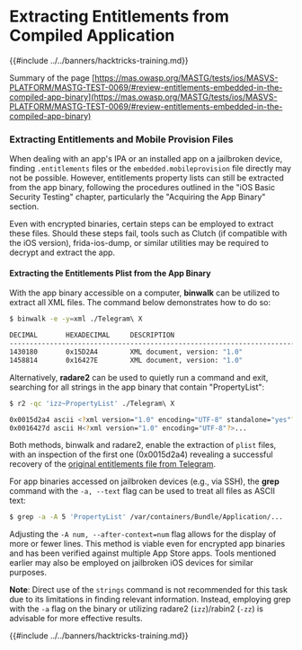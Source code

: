 # Extracting Entitlements from Compiled Application

{{#include ../../banners/hacktricks-training.md}}

Summary of the page [https://mas.owasp.org/MASTG/tests/ios/MASVS-PLATFORM/MASTG-TEST-0069/#review-entitlements-embedded-in-the-compiled-app-binary](https://mas.owasp.org/MASTG/tests/ios/MASVS-PLATFORM/MASTG-TEST-0069/#review-entitlements-embedded-in-the-compiled-app-binary)

### **Extracting Entitlements and Mobile Provision Files**

When dealing with an app's IPA or an installed app on a jailbroken device, finding `.entitlements` files or the `embedded.mobileprovision` file directly may not be possible. However, entitlements property lists can still be extracted from the app binary, following the procedures outlined in the "iOS Basic Security Testing" chapter, particularly the "Acquiring the App Binary" section.

Even with encrypted binaries, certain steps can be employed to extract these files. Should these steps fail, tools such as Clutch (if compatible with the iOS version), frida-ios-dump, or similar utilities may be required to decrypt and extract the app.

#### **Extracting the Entitlements Plist from the App Binary**

With the app binary accessible on a computer, **binwalk** can be utilized to extract all XML files. The command below demonstrates how to do so:

```bash
$ binwalk -e -y=xml ./Telegram\ X

DECIMAL       HEXADECIMAL     DESCRIPTION
--------------------------------------------------------------------------------
1430180       0x15D2A4        XML document, version: "1.0"
1458814       0x16427E        XML document, version: "1.0"
```

Alternatively, **radare2** can be used to quietly run a command and exit, searching for all strings in the app binary that contain "PropertyList":

```bash
$ r2 -qc 'izz~PropertyList' ./Telegram\ X

0x0015d2a4 ascii <?xml version="1.0" encoding="UTF-8" standalone="yes"?>...
0x0016427d ascii H<?xml version="1.0" encoding="UTF-8"?>...
```

Both methods, binwalk and radare2, enable the extraction of `plist` files, with an inspection of the first one (0x0015d2a4) revealing a successful recovery of the [original entitlements file from Telegram](https://github.com/peter-iakovlev/Telegram-iOS/blob/77ee5c4dabdd6eb5f1e2ff76219edf7e18b45c00/Telegram-iOS/Telegram-iOS-AppStoreLLC.entitlements).

For app binaries accessed on jailbroken devices (e.g., via SSH), the **grep** command with the `-a, --text` flag can be used to treat all files as ASCII text:

```bash
$ grep -a -A 5 'PropertyList' /var/containers/Bundle/Application/...
```

Adjusting the `-A num, --after-context=num` flag allows for the display of more or fewer lines. This method is viable even for encrypted app binaries and has been verified against multiple App Store apps. Tools mentioned earlier may also be employed on jailbroken iOS devices for similar purposes.

**Note**: Direct use of the `strings` command is not recommended for this task due to its limitations in finding relevant information. Instead, employing grep with the `-a` flag on the binary or utilizing radare2 (`izz`)/rabin2 (`-zz`) is advisable for more effective results.

{{#include ../../banners/hacktricks-training.md}}

